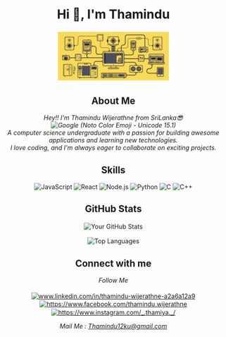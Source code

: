 <h1 align="center">Hi 👋, I'm Thamindu</h1>
<h3 align="center">
<img  alt="Coding" width="50%" src="https://github.com/Thamindu-wijerathne/React-Web-Appilcation-RAD-1/blob/master/src/components/Home/4.gif">
</h3>

<!-- About Me -->
  <h2 align="center">About Me</h2>
<p align="center"> <em> Hey!! I'm Thamindu Wijerathne from SriLanka😎 <img src="https://images.emojiterra.com/google/noto-emoji/unicode-15.1/color/svg/1f1f1-1f1f0.svg" alt="Google (Noto Color Emoji - Unicode 15.1)" width="23" height="23"><br>A computer science undergraduate with a passion for building awesome applications and learning new technologies.<br>I love coding, and I'm always eager to collaborate on exciting projects.</em></p>

<!-- Skills Section -->
<h2 align="center">Skills</h2>
<p align="center">
  <img src="https://img.shields.io/badge/JavaScript-ES6+-yellow?style=for-the-badge&logo=javascript&logoColor=white" alt="JavaScript">
  <img src="https://img.shields.io/badge/React-JS-blue?style=for-the-badge&logo=react&logoColor=white" alt="React">
  <img src="https://img.shields.io/badge/Node.js-green?style=for-the-badge&logo=node.js&logoColor=white" alt="Node.js">
  <img src="https://img.shields.io/badge/Python-blue?style=for-the-badge&logo=python&logoColor=yellow" alt="Python">
  <img src="https://img.shields.io/badge/C-blue?style=for-the-badge&logo=C&logoColor=white" alt="C">
    <img src="https://img.shields.io/badge/C++-blue?style=for-the-badge&logo=Cplusplus&logoColor=white" alt="C++">
</p>

<h2 align="center">GitHub Stats</h2>
<p align="center">
  <img align="center" src="https://github-readme-stats.vercel.app/api?username=Thamindu-wijerathne&show_icons=true&theme=radical" alt="Your GitHub Stats" />
</p>
<p align="center">
  <img align="center" src="https://github-readme-stats.vercel.app/api/top-langs/?username=Thamindu-wijerathne&layout=compact&theme=radical" alt="Top Languages" />
</p>

<!-- Contact -->
<h2 align="center">Connect with me</h2>
<p align="center"><em>Follow Me</em> <br><br>
<a href="https://linkedin.com/in/www.linkedin.com/in/thamindu-wijerathne-a2a6a12a9" target="blank"><img align="center" src="https://raw.githubusercontent.com/rahuldkjain/github-profile-readme-generator/master/src/images/icons/Social/linked-in-alt.svg" alt="www.linkedin.com/in/thamindu-wijerathne-a2a6a12a9" height="30" width="40" /></a>
<a href="https://fb.com/https://www.facebook.com/thamindu.wijerathne" target="blank"><img align="center" src="https://raw.githubusercontent.com/rahuldkjain/github-profile-readme-generator/master/src/images/icons/Social/facebook.svg" alt="https://www.facebook.com/thamindu.wijerathne" height="30" width="40" /></a>
<a href="https://instagram.com/https://www.instagram.com/_.thamiya._/" target="blank"><img align="center" src="https://raw.githubusercontent.com/rahuldkjain/github-profile-readme-generator/master/src/images/icons/Social/instagram.svg" alt="https://www.instagram.com/_.thamiya._/" height="30" width="40" /></a>

<p align="center">
  <em>Mail Me : <a href="mailto:Thamindu12ku@gmail.com">Thamindu12ku@gmail.com</a></em>
</p>

